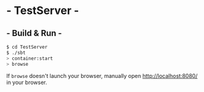 # - TestServer - #

## - Build & Run - ##

```sh
$ cd TestServer
$ ./sbt
> container:start
> browse
```

If `browse` doesn't launch your browser, manually open [http://localhost:8080/](http://localhost:8080/) in your browser.
